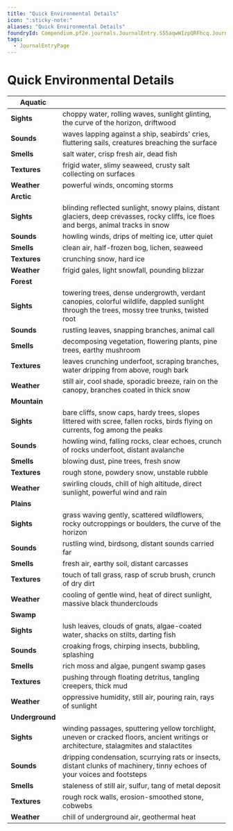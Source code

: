 ```yaml
---
title: "Quick Environmental Details"
icon: ":sticky-note:"
aliases: "Quick Environmental Details"
foundryId: Compendium.pf2e.journals.JournalEntry.S55aqwWIzpQRFhcq.JournalEntryPage.3a9kFb9x9UXeLA1s
tags:
  - JournalEntryPage
---
```


# Quick Environmental Details
  

| **Aquatic** |  |
| --- | --- |
| **Sights** | choppy water, rolling waves, sunlight glinting, the curve of the horizon, driftwood |
| **Sounds** | waves lapping against a ship, seabirds' cries, fluttering sails, creatures breaching the surface |
| **Smells** | salt water, crisp fresh air, dead fish |
| **Textures** | frigid water, slimy seaweed, crusty salt collecting on surfaces |
| **Weather** | powerful winds, oncoming storms |
| **Arctic** |  |
| **Sights** | blinding reflected sunlight, snowy plains, distant glaciers, deep crevasses, rocky cliffs, ice floes and bergs, animal tracks in snow |
| **Sounds** | howling winds, drips of melting ice, utter quiet |
| **Smells** | clean air, half-frozen bog, lichen, seaweed |
| **Textures** | crunching snow, hard ice |
| **Weather** | frigid gales, light snowfall, pounding blizzar |
| **Forest** |  |
| **Sights** | towering trees, dense undergrowth, verdant canopies, colorful wildlife, dappled sunlight through the trees, mossy tree trunks, twisted root |
| **Sounds** | rustling leaves, snapping branches, animal call |
| **Smells** | decomposing vegetation, flowering plants, pine trees, earthy mushroom |
| **Textures** | leaves crunching underfoot, scraping branches, water dripping from above, rough bark |
| **Weather** | still air, cool shade, sporadic breeze, rain on the canopy, branches coated in thick snow |
| **Mountain** |  |
| **Sights** | bare cliffs, snow caps, hardy trees, slopes littered with scree, fallen rocks, birds flying on currents, fog among the peaks |
| **Sounds** | howling wind, falling rocks, clear echoes, crunch of rocks underfoot, distant avalanche |
| **Smells** | blowing dust, pine trees, fresh snow |
| **Textures** | rough stone, powdery snow, unstable rubble |
| **Weather** | swirling clouds, chill of high altitude, direct sunlight, powerful wind and rain |
| **Plains** |  |
| **Sights** | grass waving gently, scattered wildflowers, rocky outcroppings or boulders, the curve of the horizon |
| **Sounds** | rustling wind, birdsong, distant sounds carried far |
| **Smells** | fresh air, earthy soil, distant carcasses |
| **Textures** | touch of tall grass, rasp of scrub brush, crunch of dry dirt |
| **Weather** | cooling of gentle wind, heat of direct sunlight, massive black thunderclouds |
| **Swamp** |  |
| **Sights** | lush leaves, clouds of gnats, algae-coated water, shacks on stilts, darting fish |
| **Sounds** | croaking frogs, chirping insects, bubbling, splashing |
| **Smells** | rich moss and algae, pungent swamp gases |
| **Textures** | pushing through floating detritus, tangling creepers, thick mud |
| **Weather** | oppressive humidity, still air, pouring rain, rays of sunlight |
| **Underground** |  |
| **Sights** | winding passages, sputtering yellow torchlight, uneven or cracked floors, ancient writings or architecture, stalagmites and stalactites |
| **Sounds** | dripping condensation, scurrying rats or insects, distant clunks of machinery, tinny echoes of your voices and footsteps |
| **Smells** | staleness of still air, sulfur, tang of metal deposit |
| **Textures** | rough rock walls, erosion-smoothed stone, cobwebs |
| **Weather** | chill of underground air, geothermal heat |